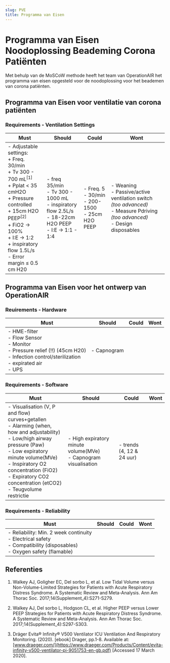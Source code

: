 ```yaml
---
slug: PVE
title: Programma van Eisen
---
```


# Programma van Eisen Noodoplossing Beademing Corona Patiënten

Met behulp van de MoSCoW methode heeft het team van OperationAIR het programma van eisen opgesteld voor de noodoplossing voor het beademen van corona patiënten.

## Programma van Eisen voor ventilatie van corona patiënten

### Requirements - Ventilation Settings

<table class="mt-2 block table-auto min-w-full overflow-x-auto">
<thead>
  <tr>
    <th class="px-4 py-3 border-b border-gray-200 bg-gray-50 text-left text-xs leading-4 font-medium text-gray-500 uppercase tracking-wider">Must </td>
    <th class="px-4 py-3 border-b border-gray-200 bg-gray-50 text-left text-xs leading-4 font-medium text-gray-500 uppercase tracking-wider">Should </td>
    <th class="px-4 py-3 border-b border-gray-200 bg-gray-50 text-left text-xs leading-4 font-medium text-gray-500 uppercase tracking-wider">Could </td>
    <th class="px-4 py-3 border-b border-gray-200 bg-gray-50 text-left text-xs leading-4 font-medium text-gray-500 uppercase tracking-wider">Wont </td>
  </tr>
  </thead>
  <tbody>
  <tr class="align-top">
    <td class="px-4 py-2 whitespace-no-wrap border-r border-gray-200">
        - Adjustable settings:  
        <div class="pl-3">
          + Freq. 30/min <br />
          + Tv 300 - 700 mL<sup>[1]</sup> <br />
          + Pplat < 35 cmH2O <br />
          + Pressure controlled <br />
          + 15cm H2O PEEP<sup>[2]</sup> <br />
          + FiO2 → 100% <br />
          + I:E → 1:2 <br />
          + inspiratory flow 1.5L/s
        </div>
        - Error margin ≤ 0.5 cm H20
    </td>
    <td class="px-4 py-2 whitespace-no-wrap border-r border-gray-200"> 
        - freq 35/min <br />
        - Tv 300 - 1000 mL <br />
        - inspiratory flow 2.5L/s <br />
        - 18-22cm H2O PEEP <br />
        - I:E → 1:1 - 1:4
    </td>
    <td class="px-4 py-2 whitespace-no-wrap border-r border-gray-200">
        - Freq. 5 - 30/min <br />
        - 200-1500 <br />
        - 25cm H2O PEEP
    </td>
    <td class="px-4 py-2 whitespace-no-wrap">
        - Weaning <br />
        - Passive/active ventilation switch <i>(too advanced)</i> <br />
        - Measure Pdriving <i>(too advanced)</i> <br />
        - Design disposables
    </td>
  </tr>
  </tbody>
</table>

## Programma van Eisen voor het ontwerp van OperationAIR

### Reuirements - Hardware

<table class="mt-2 block min-w-full overflow-x-auto">
<thead>
  <tr>
    <th class="px-4 py-3 border-b border-gray-200 bg-gray-50 text-left text-xs leading-4 font-medium text-gray-500 uppercase tracking-wider">Must </td>
    <th class="px-4 py-3 border-b border-gray-200 bg-gray-50 text-left text-xs leading-4 font-medium text-gray-500 uppercase tracking-wider">Should </td>
    <th class="px-4 py-3 border-b border-gray-200 bg-gray-50 text-left text-xs leading-4 font-medium text-gray-500 uppercase tracking-wider">Could </td>
    <th class="px-4 py-3 border-b border-gray-200 bg-gray-50 text-left text-xs leading-4 font-medium text-gray-500 uppercase tracking-wider">Wont </td>
  </tr>
  </thead>
  <tr class="align-top">
    <td class="px-4 py-2 whitespace-no-wrap border-r border-gray-200">
        - HME-filter <br />
        - Flow Sensor <br />
        - Monitor <br />
        - Pressure relief (!!) (45cm H20) <br />
        - Infection control/sterilization <br />
        - expirated air <br />
        - UPS
    </td>
    <td class="px-4 py-2 whitespace-no-wrap border-r border-gray-200">
        - Capnogram
    </td>
    <td class="px-4 py-2 whitespace-no-wrap border-r border-gray-200"></td>
    <td class="px-4 py-2 whitespace-no-wrap border-r border-gray-200"></td>
  </tr>
</table>

### Requirements - Software

<table class="mt-2 block table-auto min-w-full overflow-x-auto">
<thead>
  <tr>
    <th class="px-4 py-3 border-b border-gray-200 bg-gray-50 text-left text-xs leading-4 font-medium text-gray-500 uppercase tracking-wider">Must </td>
    <th class="px-4 py-3 border-b border-gray-200 bg-gray-50 text-left text-xs leading-4 font-medium text-gray-500 uppercase tracking-wider">Should </td>
    <th class="px-4 py-3 border-b border-gray-200 bg-gray-50 text-left text-xs leading-4 font-medium text-gray-500 uppercase tracking-wider">Could </td>
    <th class="px-4 py-3 border-b border-gray-200 bg-gray-50 text-left text-xs leading-4 font-medium text-gray-500 uppercase tracking-wider">Wont </td>
  </tr>
  </thead>
  <tr class="align-top">
    <td class="px-4 py-2 whitespace-no-wrap border-r border-gray-200"> 
        - Visualisation (V, P and flow) curves+getallen <br /> 
        - Alarming (when, how and adjustability) <br />
        - Low/high airway pressure (Paw) <br />
        - Low expiratory minute volume(MVe) <br />
        - Inspiratory O2 concentration (FiO2) <br />
        - Expiratory CO2 concentration (etCO2) <br />
        - Teugvolume restrictie
    </td>
    <td class="px-4 py-2 whitespace-no-wrap border-r border-gray-200">
        - High expiratory minute volume(MVe) <br />
        - Capnogram visualisation
    </td>
    <td class="px-4 py-2 whitespace-no-wrap border-r border-gray-200">
        - trends (4, 12 & 24 uur)
    </td>
    <td class="px-4 py-2 whitespace-no-wrap border-r border-gray-200"></td>
  </tr>
</table>

### Requirements - Reliability

<table class="mt-2 block table-auto min-w-full overflow-x-auto">
<thead>
  <tr>
    <th class="px-4 py-3 border-b border-gray-200 bg-gray-50 text-left text-xs leading-4 font-medium text-gray-500 uppercase tracking-wider">Must </td>
    <th class="px-4 py-3 border-b border-gray-200 bg-gray-50 text-left text-xs leading-4 font-medium text-gray-500 uppercase tracking-wider">Should </td>
    <th class="px-4 py-3 border-b border-gray-200 bg-gray-50 text-left text-xs leading-4 font-medium text-gray-500 uppercase tracking-wider">Could </td>
    <th class="px-4 py-3 border-b border-gray-200 bg-gray-50 text-left text-xs leading-4 font-medium text-gray-500 uppercase tracking-wider">Wont </td>
  </tr>
  </thead>
  <tr class="align-top">
    <td class="px-4 py-2 whitespace-no-wrap border-r border-gray-200">
       - Reliability: Min. 2 week continuity <br />
        - Electrical safety <br />
        - Compatibility (disposables) <br />
        - Oxygen safety (flamable)
    </td>
    <td class="px-4 py-2 whitespace-no-wrap border-r border-gray-200"></td>
    <td class="px-4 py-2 whitespace-no-wrap border-r border-gray-200"></td>
    <td class="px-4 py-2 whitespace-no-wrap border-r border-gray-200"></td>
  </tr>
</table>

## Referenties

1. Walkey AJ, Goligher EC, Del sorbo L, et al. Low Tidal Volume versus Non-Volume-Limited Strategies for Patients with Acute Respiratory Distress Syndrome. A Systematic Review and Meta-Analysis. Ann Am Thorac Soc. 2017;14(Supplement_4):S271-S279.

2. Walkey AJ, Del sorbo L, Hodgson CL, et al. Higher PEEP versus Lower PEEP Strategies for Patients with Acute Respiratory Distress Syndrome. A Systematic Review and Meta-Analysis. Ann Am Thorac Soc. 2017;14(Supplement_4):S297-S303.

3. Dräger Evita® Infinity® V500 Ventilator ICU Ventilation And Respiratory Monitoring. (2020). [ebook] Drager, pp.1-8. Available at: [www.draeger.com/](https://www.draeger.com/Products/Content/evita-infinity-v500-ventilator-pi-9051753-en-gb.pdf) [Accessed 17 March 2020].
